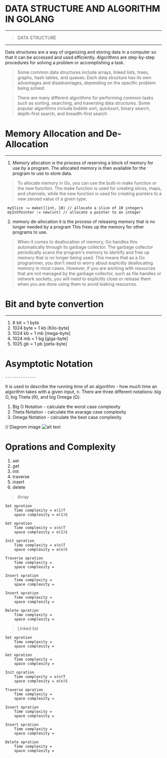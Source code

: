 
# DATA STRUCTURE AND ALGORITHM IN GOLANG 
-------------------------------------------------------

> DATA STRUCTURE 
---------------------
  Data structures are a way of organizing and storing data in a computer 
  so that it can be accessed and used efficiently. Algorithms are 
  step-by-step procedures for solving a problem or accomplishing a task.

> Some common data structures include arrays, linked lists, trees, 
  graphs, hash tables, and queues. Each data structure has its own 
  advantages and disadvantages, depending on the specific problem being solved.

> There are many different algorithms for performing common tasks such as 
  sorting, searching, and traversing data structures. Some popular algorithms 
  include bubble sort, quicksort, binary search, depth-first search, 
  and breadth-first search


# Memory Allocation and De-Allocation
-----------------------------

 1. Memory allocation is the process of reserving a block of memory for use by a program. 
    The allocated memory is then available for the program to use to store data.
   
 > To allocate memory in Go, you can use the built-in make function or the new function. 
   The make function is used for creating slices, maps, and channels, while the new function 
   is used for creating pointers to a new zeroed value of a given type.

     mySlice := make([]int, 10) // allocate a slice of 10 integers
     myIntPointer := new(int) // allocate a pointer to an integer

 2. memory de-allocation it is the process of releasing memory that is no longer 
    needed by a program This frees up the memory for other programs to use.

 > When it comes to deallocation of memory, Go handles this automatically through its 
   garbage collector. The garbage collector periodically scans the program's memory to 
   identify and free up memory that is no longer being used. This means that as a Go 
   programmer, you don't need to worry about explicitly deallocating memory in most cases. 
   However, if you are working with resources that are not managed by the garbage collector, 
   such as file handles or network sockets, you will need to explicitly close or release 
   them when you are done using them to avoid leaking resources.


# Bit and byte convertion
-------------------
1. 8 bit =  1 byte
2. 1024 byte = 1 kb [Kilo-byte]
3. 1024 kb = 1 mb [mega-byte]
4. 1024 mb = 1 bg [giga-byte]
5. 1025 gb = 1 pb [peta-byte]


# Asymptotic Notation 
    --------------
It is used to describe the running time of an algorithm - how much time an algorithm takes with a given input, n. There are three different notations: big O, big Theta (Θ), and big Omega (Ω).

1. Big O Notation - calculate the worst case complexity
2. Theta Notation - calculate the avarage case complexity
3. Omega Notation - calculate the best case complexity

// Diagrom image
![alt text](http://url/to/diagrom(time-space).png)

# Oprations and Complexity
1. set
2. get
3. init
4. traverse
5. insert
6. delete

> Array

    Set opration
        Time complexity = o(1)T 
        space complexity = o(1)S

    Get opration
        Time complexity = o(n)T
        space complexity = o(1)S

    Init opration
        Time complexity = o(n)T
        space complexity = o(n)S
    
    Traverse opration
        Time complexity = 
        space complexity =

    Insert opration
        Time complexity = 
        space complexity =

    Insert opration
        Time complexity = 
        space complexity =

    Delete opration
        Time complexity = 
        space complexity =


>Linked list

    Set opration
        Time complexity = 
        space complexity = 

    Get opration
        Time complexity = 
        space complexity = 

    Init opration
        Time complexity = o(n)T
        space complexity = o(n)S
    
    Traverse opration
        Time complexity = 
        space complexity =

    Insert opration
        Time complexity = 
        space complexity =

    Insert opration
        Time complexity = 
        space complexity =

    Delete opration
        Time complexity = 
        space complexity =
